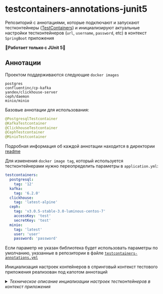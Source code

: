 # testcontainers-annotations-junit5

Репозиторий с аннотациями, которые подключают и запускают тестконтейнеры ([TestContainers](https://github.com/testcontainers/testcontainers-java)) и инициализируют актуальные настройки тестконтейнеров (`url`, `username`, `password`, etc) в контекст `SpringBoot` приложения 

🚨**Работает только с JUnit 5**🚨

## Аннотации

Проектом поддерживаются следующие `docker images` 

```
postgres
confluentinc/cp-kafka
yandex/clickhouse-server
ceph/daemon
minio/minio
```

Базовые аннотации для использования:

```java
@PostgresqlTestcontainer
@KafkaTestcontainer
@ClickhouseTestcontainer
@CephTestcontainer
@MinioTestcontainer
```

Подробная информация об каждой аннотации находится в директории [readme](https://github.com/rbkmoney/testcontainers-annotations/tree/master/readme)

Для изменения `docker image tag`, который используется тестконтейнерами нужно переопределить параметры в `application.yml`:

```yml
testcontainers:
  postgresql:
    tag: '12'
  kafka:
    tag: '6.2.0'
  clickhouse:
    tag: 'latest-alpine'
  ceph:
    tag: 'v3.0.5-stable-3.0-luminous-centos-7'
    accessKey: 'test'
    secretKey: 'test'
  minio:
    tag: 'latest'
    user: 'user'
    password: 'password'
```

Eсли параметр не указан библиотека будет использовать параметры по умолчанию, указанные в репозитории в файле [`testcontainers-annotations.yml`](https://github.com/rbkmoney/testcontainers-annotations/blob/master/src/main/resources/testcontainers-annotations.yml)

Инициализация настроек контейнеров в спринговый контекст тестового приложения реализован под капотом аннотаций

<details>
  
<summary>
  <a class="btnfire small stroke"><em class="fas fa-chevron-circle-down">Техническое описание инциализации настроек тестконтейнеров в контекст приложения</em>&nbsp;&nbsp;</a>    
</summary>
  
<p>
  
Инициализация настроек контейнеров в спринговый контекст тестового приложения реализован под капотом аннотаций, на уровне реализации интерфейса `ContextCustomizerFactory` — информация о настройках используемого тестконтейнера и передаваемые через параметры аннотации настройки инициализируются через `TestPropertyValues` и сливаются с текущим получаемым контекстом приложения `ConfigurableApplicationContext`
Инициализация кастомизированных фабрик с инициализацией настроек осуществляется через описание бинов в файле `spring.factories`
  
</p>
  
</details> 
